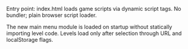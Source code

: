 Entry point: index.html loads game scripts via dynamic script tags. No bundler; plain browser script loader.

The new main menu module is loaded on startup without statically importing level code. Levels load only after selection through URL and localStorage flags.
